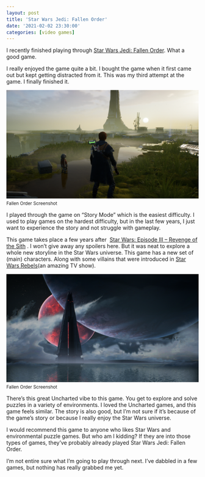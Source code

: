 ```yaml
---
layout: post
title: 'Star Wars Jedi: Fallen Order'
date: '2021-02-02 23:30:00'
categories: [video games]
---
```


I recently finished playing through [Star Wars Jedi: Fallen Order](https://en.wikipedia.org/wiki/Star_Wars_Jedi:_Fallen_Order). What a good game.

I really enjoyed the game quite a bit. I bought the game when it first came out but kept getting distracted from it. This was my third attempt at the game. I finally finished it.

<div class="py-3">
	<div class="card shadow-sm">
		<img class="img-fluid" src="/public/images/2021/star-wars-jedi-fallen-order/fallen-order-1.png">
		<div class="card-body mx-auto">
			<small>Fallen Order Screenshot</small>
		</div>
	</div>
</div>

I played through the game on “Story Mode” which is the easiest difficulty. I used to play games on the hardest difficulty, but in the last few years, I just want to experience the story and not struggle with gameplay.

This game takes place a few years after &nbsp;[Star Wars: Episode III – Revenge of the Sith](https://en.wikipedia.org/wiki/Star_Wars:_Episode_III_%E2%80%93_Revenge_of_the_Sith) . I won’t give away any spoilers here. But it was neat to explore a whole new storyline in the Star Wars universe. This game has a new set of (main) characters. Along with some villains that were introduced in [Star Wars Rebels](https://en.wikipedia.org/wiki/Star_Wars_Rebels)(an amazing TV show).

<div class="py-3">
	<div class="card shadow-sm">
		<img class="img-fluid" src="/public/images/2021/star-wars-jedi-fallen-order/fallen-order-2.png">
		<div class="card-body mx-auto">
			<small>Fallen Order Screenshot</small>
		</div>
	</div>
</div>

There’s this great Uncharted vibe to this game. You get to explore and solve puzzles in a variety of environments. I loved the Uncharted games, and this game feels similar. The story is also good, but I’m not sure if it’s because of the game’s story or because I really enjoy the Star Wars universe.

I would recommend this game to anyone who likes Star Wars and environmental puzzle games. But who am I kidding? If they are into those types of games, they’ve probably already played Star Wars Jedi: Fallen Order.

I’m not entire sure what I’m going to play through next. I’ve dabbled in a few games, but nothing has really grabbed me yet.

